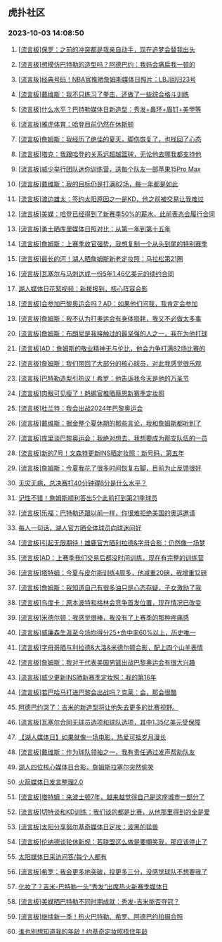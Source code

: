 ## 虎扑社区 
### 2023-10-03 14:08:50

1. [[流言板]保罗：之前的冲突都是我亲自动手，现在追梦会替我出头](https://bbs.hupu.com/62316554.html)

2. [[流言板]想模仿巴特勒的造型吗？阿德巴约：我妈会痛扁我一顿的](https://bbs.hupu.com/62316351.html)

3. [[流言板]经典号码！NBA官推晒詹姆斯媒体日照片：LBJ回归23号](https://bbs.hupu.com/62317022.html)

4. [[流言板]戴维斯：我不只练习了拳击，还做了一些综合格斗训练](https://bbs.hupu.com/62317347.html)

5. [[流言板]什么水平？巴特勒媒体日新造型：秀发+鼻环+眉钉+美甲等](https://bbs.hupu.com/62314526.html)

6. [[流言板]雅虎体育：哈登目前仍然在休斯顿](https://bbs.hupu.com/62315527.html)

7. [[流言板]詹姆斯：我经历了绝佳的夏天，脚伤恢复了，也找回了心态](https://bbs.hupu.com/62314861.html)

8. [[流言板]塔克：我跟哈登的关系远超越篮球，无论他去哪我都支持他](https://bbs.hupu.com/62315578.html)

9. [[流言板]威少举行团队迷你训练营，送每个队友一部苹果15Pro Max](https://bbs.hupu.com/62314310.html)

10. [[流言板]戴维斯：我的目标仍是打满82场，每一年都是如此](https://bbs.hupu.com/62314727.html)

11. [[流言板]渡边雄太：签约太阳原因之一是KD，他之前被交易让我难过](https://bbs.hupu.com/62315899.html)

12. [[流言板]美媒：哈登已经得到了新赛季50%的薪水，此前表态会履行合同](https://bbs.hupu.com/62317018.html)

13. [[流言板]勇士晒库里媒体日照对比：从第一年到第十五年](https://bbs.hupu.com/62315773.html)

14. [[流言板]詹姆斯：上赛季收官强势，我想复制一个从头到尾的特别赛季](https://bbs.hupu.com/62316357.html)

15. [[流言板]最长的河！湖人晒詹姆斯新老定妆照：马拉松第21圈](https://bbs.hupu.com/62314088.html)

16. [[流言板]瓦塞尔与马刺达成一份5年1.46亿美元的续约合同](https://bbs.hupu.com/62313548.html)

17. [湖人媒体日花絮视频：新援报到，核心阵容合影](https://bbs.hupu.com/62313855.html)

18. [[流言板]会参加巴黎奥运会吗？AD：如果他们问我，我肯定会参加](https://bbs.hupu.com/62313758.html)

19. [[流言板]詹姆斯：我不认为打奥运会有身体损耗，我又不必做太多事](https://bbs.hupu.com/62313676.html)

20. [[流言板]詹姆斯：布朗尼是我接触过的最坚强的人之一，我在为他打球](https://bbs.hupu.com/62315592.html)

21. [[流言板]AD：詹姆斯的敬业精神无与伦比，他会力争打满82场比赛的](https://bbs.hupu.com/62315853.html)

22. [[流言板]詹姆斯：我们带回了大部分的核心球员，对此我感觉很乐观](https://bbs.hupu.com/62316162.html)

23. [[流言板]巴特勒造型引热议！希罗：他告诉我今天是他的万圣节](https://bbs.hupu.com/62313803.html)

24. [[流言板]肉眼可见瘦了！鹈鹕官推晒蔡恩新赛季定妆照](https://bbs.hupu.com/62314045.html)

25. [[流言板]杜兰特：我会出战2024年巴黎奥运会](https://bbs.hupu.com/62313077.html)

26. [[流言板]戴维斯：掘金整个夏休期的那些言论，我和詹姆斯都听到了](https://bbs.hupu.com/62313556.html)

27. [[流言板]库里谈巴黎奥运会：我绝对想去，我想要成为那支队伍的一员](https://bbs.hupu.com/62313475.html)

28. [[流言板]新的7号！文森特更新INS晒定妆照：新号码，第五年](https://bbs.hupu.com/62315940.html)

29. [[流言板]詹姆斯：今夏我花了很多时间恢复右脚，目前为止反馈很好](https://bbs.hupu.com/62313664.html)

30. [无灾无病，总决赛打40分钟得8分是什么水平？](https://bbs.hupu.com/62313719.html)

31. [记性不错！詹姆斯顺利答出5个此前打到第21季球员](https://bbs.hupu.com/62313730.html)

32. [[流言板]乐福：巴特勒还跟以前一样，你很难拒绝美国的奥运邀请](https://bbs.hupu.com/62316534.html)

33. [每人一句话，湖人官方晒全体球员向球迷问好](https://bbs.hupu.com/62314430.html)

34. [[流言板]引起无限期待！雄鹿官方晒利拉德&字母合影：仍然像一场梦](https://bbs.hupu.com/62314005.html)

35. [[流言板]AD：上赛季我们交易后都没时间训练，现在有完整的训练营](https://bbs.hupu.com/62317137.html)

36. [[流言板]塔特姆：今夏与皮尔斯训练4周多，他减重20磅，我增重12磅](https://bbs.hupu.com/62314281.html)

37. [[流言板]詹姆斯：我知道自己有很多油只是心态存疑，子女激励了我](https://bbs.hupu.com/62315419.html)

38. [[流言板]乌度卡：原本波特和格林会竞争首发位置，现在情况已改变](https://bbs.hupu.com/62315152.html)

39. [[流言板]米德尔顿：我感觉很棒，我没有了上赛季的那种疼痛感](https://bbs.hupu.com/62315706.html)

40. [[流言板]威廉森生涯至今场均得分25+命中率60%以上，历史唯一](https://bbs.hupu.com/62315512.html)

41. [[流言板]字母哥晒与利拉德&大洛&米德尔顿合影，配上四个山羊表情](https://bbs.hupu.com/62313959.html)

42. [[流言板]詹姆斯：我对于代表美国男篮出战巴黎奥运会有很大兴趣](https://bbs.hupu.com/62313451.html)

43. [[流言板]威少更新INS晒新赛季定妆照：我的第16年](https://bbs.hupu.com/62313936.html)

44. [[流言板]若巴哈马打进巴黎会出战吗？克莱：会，那会很酷](https://bbs.hupu.com/62313781.html)

45. [阿德巴约哭了：吉米的新造型将让他失去更多的比赛视野。](https://bbs.hupu.com/62313759.html)

46. [[流言板]瓦塞尔合同无球员选项和球队选项，其中1.35亿美元受保障](https://bbs.hupu.com/62314504.html)

47. [【湖人媒体日】如果就像一场电影，热爱可抵岁月漫长](https://bbs.hupu.com/62314913.html)

48. [[流言板]戴维斯：作为球队领袖之一，我有责任通过发声帮助队友](https://bbs.hupu.com/62315686.html)

49. [湖人四位核心媒体日合影，詹姆斯拉塞尔突然偷笑](https://bbs.hupu.com/62312935.html)

50. [火箭媒体日发言整理2.0](https://bbs.hupu.com/62314048.html)

51. [[流言板]塔特姆：来波士顿7年，越来越觉得自己是这座城市一部分了](https://bbs.hupu.com/62314404.html)

52. [[流言板]切特谈和KD训练：我们谈的都是比赛，从他那里得到的全是爱](https://bbs.hupu.com/62315303.html)

53. [[流言板]太阳分享努尔基奇媒体日定妆：波黑的猛兽](https://bbs.hupu.com/62315957.html)

54. [[流言板]伦纳德谈轮休新规：若联盟这么做是要嘲笑我，那应该停止了](https://bbs.hupu.com/62312711.html)

55. [太阳媒体日采访问答/每个人都有](https://bbs.hupu.com/62315913.html)

56. [[流言板]希罗：我会更多地突破，投更多三分，没感觉球队不想要我了](https://bbs.hupu.com/62316420.html)

57. [化妆了？吉米-巴特勒一头“秀发”出席热火新赛季媒体日](https://bbs.hupu.com/62310255.html)

58. [[流言板]美媒晒巴特勒不同时期成就：秀发-吉米能否夺冠？](https://bbs.hupu.com/62315490.html)

59. [[流言板]继续新一季！热火巴特勒、希罗、阿德巴约拍摄合照](https://bbs.hupu.com/62313300.html)

60. [谁也别想知道我的年龄！约基奇定妆照捂住年龄](https://bbs.hupu.com/62316597.html)

